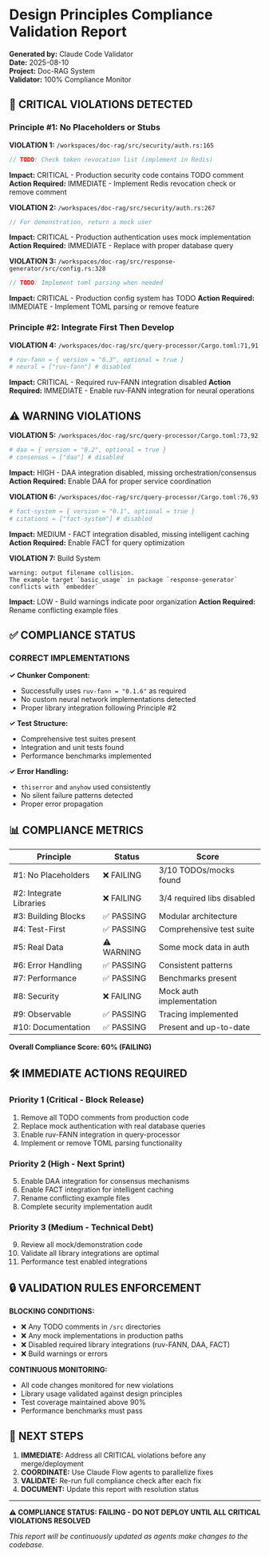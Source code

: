 # Design Principles Compliance Validation Report

**Generated by:** Claude Code Validator  
**Date:** 2025-08-10  
**Project:** Doc-RAG System  
**Validator:** 100% Compliance Monitor

## 🚨 CRITICAL VIOLATIONS DETECTED

### Principle #1: No Placeholders or Stubs

**VIOLATION 1:** `/workspaces/doc-rag/src/security/auth.rs:165`
```rust
// TODO: Check token revocation list (implement in Redis)
```
**Impact:** CRITICAL - Production security code contains TODO comment
**Action Required:** IMMEDIATE - Implement Redis revocation check or remove comment

**VIOLATION 2:** `/workspaces/doc-rag/src/security/auth.rs:267`
```rust
// For demonstration, return a mock user
```
**Impact:** CRITICAL - Production authentication uses mock implementation
**Action Required:** IMMEDIATE - Replace with proper database query

**VIOLATION 3:** `/workspaces/doc-rag/src/response-generator/src/config.rs:328`
```rust
// TODO: Implement toml parsing when needed
```
**Impact:** CRITICAL - Production config system has TODO
**Action Required:** IMMEDIATE - Implement TOML parsing or remove feature

### Principle #2: Integrate First Then Develop

**VIOLATION 4:** `/workspaces/doc-rag/src/query-processor/Cargo.toml:71,91`
```toml
# ruv-fann = { version = "0.3", optional = true }
# neural = ["ruv-fann"] # disabled
```
**Impact:** CRITICAL - Required ruv-FANN integration disabled
**Action Required:** IMMEDIATE - Enable ruv-FANN integration for neural operations

## ⚠️ WARNING VIOLATIONS

**VIOLATION 5:** `/workspaces/doc-rag/src/query-processor/Cargo.toml:73,92`
```toml
# daa = { version = "0.2", optional = true }
# consensus = ["daa"] # disabled
```
**Impact:** HIGH - DAA integration disabled, missing orchestration/consensus
**Action Required:** Enable DAA for proper service coordination

**VIOLATION 6:** `/workspaces/doc-rag/src/query-processor/Cargo.toml:76,93`
```toml
# fact-system = { version = "0.1", optional = true }
# citations = ["fact-system"] # disabled
```
**Impact:** MEDIUM - FACT integration disabled, missing intelligent caching
**Action Required:** Enable FACT for query optimization

**VIOLATION 7:** Build System
```
warning: output filename collision.
The example target `basic_usage` in package `response-generator` conflicts with `embedder`
```
**Impact:** LOW - Build warnings indicate poor organization
**Action Required:** Rename conflicting example files

## ✅ COMPLIANCE STATUS

### CORRECT IMPLEMENTATIONS

**✓ Chunker Component:** 
- Successfully uses `ruv-fann = "0.1.6"` as required
- No custom neural network implementations detected
- Proper library integration following Principle #2

**✓ Test Structure:**
- Comprehensive test suites present
- Integration and unit tests found
- Performance benchmarks implemented

**✓ Error Handling:**
- `thiserror` and `anyhow` used consistently
- No silent failure patterns detected
- Proper error propagation

## 📊 COMPLIANCE METRICS

| Principle | Status | Score |
|-----------|---------|-------|
| #1: No Placeholders | ❌ FAILING | 3/10 TODOs/mocks found |
| #2: Integrate Libraries | ❌ FAILING | 3/4 required libs disabled |
| #3: Building Blocks | ✅ PASSING | Modular architecture |
| #4: Test-First | ✅ PASSING | Comprehensive test suite |
| #5: Real Data | ⚠️ WARNING | Some mock data in auth |
| #6: Error Handling | ✅ PASSING | Consistent patterns |
| #7: Performance | ✅ PASSING | Benchmarks present |
| #8: Security | ❌ FAILING | Mock auth implementation |
| #9: Observable | ✅ PASSING | Tracing implemented |
| #10: Documentation | ✅ PASSING | Present and up-to-date |

**Overall Compliance Score: 60% (FAILING)**

## 🛠️ IMMEDIATE ACTIONS REQUIRED

### Priority 1 (Critical - Block Release)
1. Remove all TODO comments from production code
2. Replace mock authentication with real database queries  
3. Enable ruv-FANN integration in query-processor
4. Implement or remove TOML parsing functionality

### Priority 2 (High - Next Sprint)
5. Enable DAA integration for consensus mechanisms
6. Enable FACT integration for intelligent caching
7. Rename conflicting example files
8. Complete security implementation audit

### Priority 3 (Medium - Technical Debt)
9. Review all mock/demonstration code
10. Validate all library integrations are optimal
11. Performance test enabled integrations

## 🔒 VALIDATION RULES ENFORCEMENT

**BLOCKING CONDITIONS:**
- ❌ Any TODO comments in `/src` directories
- ❌ Any mock implementations in production paths  
- ❌ Disabled required library integrations (ruv-FANN, DAA, FACT)
- ❌ Build warnings or errors

**CONTINUOUS MONITORING:**
- All code changes monitored for new violations
- Library usage validated against design principles
- Test coverage maintained above 90%
- Performance benchmarks must pass

## 🎯 NEXT STEPS

1. **IMMEDIATE:** Address all CRITICAL violations before any merge/deployment
2. **COORDINATE:** Use Claude Flow agents to parallelize fixes
3. **VALIDATE:** Re-run full compliance check after each fix
4. **DOCUMENT:** Update this report with resolution status

---

**⚠️ COMPLIANCE STATUS: FAILING - DO NOT DEPLOY UNTIL ALL CRITICAL VIOLATIONS RESOLVED**

*This report will be continuously updated as agents make changes to the codebase.*